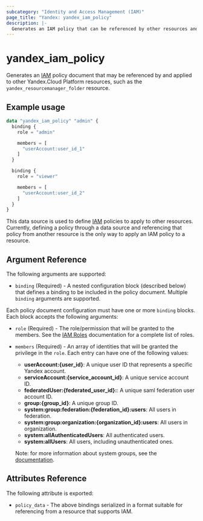 ```yaml
---
subcategory: "Identity and Access Management (IAM)"
page_title: "Yandex: yandex_iam_policy"
description: |-
  Generates an IAM policy that can be referenced by other resources and applied to them.
---
```



# yandex_iam_policy




Generates an [IAM](https://cloud.yandex.com/docs/iam/) policy document that may be referenced by and applied to other Yandex.Cloud Platform resources, such as the `yandex_resourcemanager_folder` resource.

## Example usage

```terraform
data "yandex_iam_policy" "admin" {
  binding {
    role = "admin"

    members = [
      "userAccount:user_id_1"
    ]
  }

  binding {
    role = "viewer"

    members = [
      "userAccount:user_id_2"
    ]
  }
}
```

This data source is used to define [IAM](https://cloud.yandex.com/docs/iam/) policies to apply to other resources. Currently, defining a policy through a data source and referencing that policy from another resource is the only way to apply an IAM policy to a resource.

## Argument Reference

The following arguments are supported:

* `binding` (Required) - A nested configuration block (described below) that defines a binding to be included in the policy document. Multiple `binding` arguments are supported.

Each policy document configuration must have one or more `binding` blocks. Each block accepts the following arguments:

* `role` (Required) - The role/permission that will be granted to the members. See the [IAM Roles](https://cloud.yandex.com/docs/iam/concepts/access-control/roles) documentation for a complete list of roles.

* `members` (Required) - An array of identities that will be granted the privilege in the `role`. Each entry can have one of the following values:
  * **userAccount:{user_id}**: A unique user ID that represents a specific Yandex account.
  * **serviceAccount:{service_account_id}**: A unique service account ID.
  * **federatedUser:{federated_user_id}:**: A unique saml federation user account ID.
  * **group:{group_id}**: A unique group ID.
  * **system:group:federation:{federation_id}:users**: All users in federation.
  * **system:group:organization:{organization_id}:users**: All users in organization.
  * **system:allAuthenticatedUsers**: All authenticated users.
  * **system:allUsers**: All users, including unauthenticated ones.

  Note: for more information about system groups, see the [documentation](https://cloud.yandex.com/docs/iam/concepts/access-control/system-group).

## Attributes Reference

The following attribute is exported:

* `policy_data` - The above bindings serialized in a format suitable for referencing from a resource that supports IAM.
